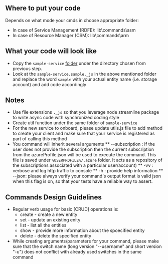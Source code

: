 ## Where to put your code
Depends on what mode your cmds in choose appropriate folder:
* In case of Service Management (RDFE): lib\commands\asm
* In case of Resource Manager (CSM): lib\commands\arm

## What your code will look like
* Copy the `sample-service` [folder](./sample-service) under the directory chosen from previous step.
* Look at the `sample-service.sample._js` in the above mentioned folder and replace the word `sample` with your actual entity name (i.e. storage account) and add code accordingly

## Notes
* Use file extensions `._js` so that you leverage node streamline package to write async code with synchronized coding style
* Create util function under the same folder of `sample-service`
* For the new service to onboard, please update utils.js file to add method to create your client and make sure that your service is registered as part of calling this method
* You command will inherit several arguments
   ** --subscription : If the user does not provide the subscription then the current subscription from the azureProfile.json will be used to execute the command. This file is saved under ```%USERPROFILE%/.azure``` folder. It acts as a repository of the subscriptions associated with a particular user/account)
   ** -vv : verbose and log http traffic to console
   ** -h  : provide help information
   ** --json: please always verify your command's output format is valid json when this flag is on, so that your tests have a reliable way to assert.

## Commands Design Guidelines
* Regular verb usage for basic [CRUD] operations is: 
  * create - create a new entity
  * set - update an existing enity
  * list - list all the entities
  * show - provide more information about the spoecified entity
  * delete - delete the specified entity
* While creating arguments/parameters for your command, please make sure that the switch name (long version "--username" and short version "-u") does not conflict with already used switches in the same command
